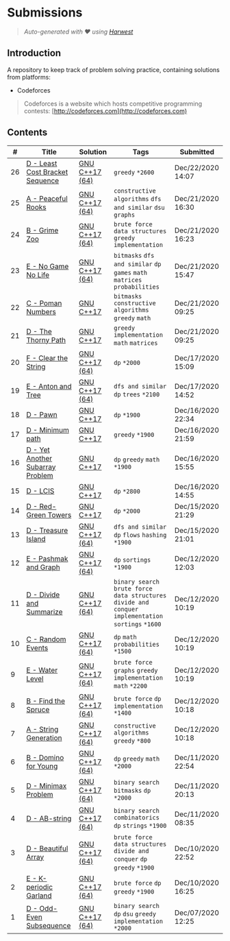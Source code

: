 Submissions
======================
> *Auto-generated with ❤ using [Harwest](https://github.com/nileshsah/harwest-tool)*

## Introduction

A repository to keep track of problem solving practice, containing solutions from platforms:
* Codeforces
> Codeforces is a website which hosts competitive programming contests: [http://codeforces.com](http://codeforces.com)

## Contents

| # | Title | Solution | Tags | Submitted |
|---| ----- | -------- | ---- | --------- |
26 | [D - Least Cost Bracket Sequence](https://codeforces.com/contest/3/problem/D) | [GNU C++17 (64)](./codeforces/3/D.cpp) | `greedy` `*2600` | Dec/22/2020 14:07 | 
25 | [A - Peaceful Rooks](https://codeforces.com/contest/1464/problem/A) | [GNU C++17 (64)](./codeforces/1464/A.cpp) | `constructive algorithms` `dfs and similar` `dsu` `graphs` | Dec/21/2020 16:30 | 
24 | [B - Grime Zoo](https://codeforces.com/contest/1464/problem/B) | [GNU C++17 (64)](./codeforces/1464/B.cpp) | `brute force` `data structures` `greedy` `implementation` | Dec/21/2020 16:23 | 
23 | [E - No Game No Life](https://codeforces.com/contest/1464/problem/E) | [GNU C++17 (64)](./codeforces/1464/E.cpp) | `bitmasks` `dfs and similar` `dp` `games` `math` `matrices` `probabilities` | Dec/21/2020 15:47 | 
22 | [C - Poman Numbers](https://codeforces.com/contest/1464/problem/C) | [GNU C++17](./codeforces/1464/C.cpp) | `bitmasks` `constructive algorithms` `greedy` `math` | Dec/21/2020 09:25 | 
21 | [D - The Thorny Path](https://codeforces.com/contest/1464/problem/D) | [GNU C++17](./codeforces/1464/D.cpp) | `greedy` `implementation` `math` `matrices` | Dec/21/2020 09:25 | 
20 | [F - Clear the String](https://codeforces.com/contest/1132/problem/F) | [GNU C++17 (64)](./codeforces/1132/F.cpp) | `dp` `*2000` | Dec/17/2020 15:09 | 
19 | [E - Anton and Tree](https://codeforces.com/contest/734/problem/E) | [GNU C++17 (64)](./codeforces/734/E.cpp) | `dfs and similar` `dp` `trees` `*2100` | Dec/17/2020 14:52 | 
18 | [D - Pawn](https://codeforces.com/contest/41/problem/D) | [GNU C++17](./codeforces/41/D.cpp) | `dp` `*1900` | Dec/16/2020 22:34 | 
17 | [D - Minimum path](https://codeforces.com/contest/1031/problem/D) | [GNU C++17](./codeforces/1031/D.cpp) | `greedy` `*1900` | Dec/16/2020 21:59 | 
16 | [D - Yet Another Subarray Problem](https://codeforces.com/contest/1197/problem/D) | [GNU C++17](./codeforces/1197/D.cpp) | `dp` `greedy` `math` `*1900` | Dec/16/2020 15:55 | 
15 | [D - LCIS](https://codeforces.com/contest/10/problem/D) | [GNU C++17](./codeforces/10/D.cpp) | `dp` `*2800` | Dec/16/2020 14:55 | 
14 | [D - Red-Green Towers](https://codeforces.com/contest/478/problem/D) | [GNU C++17](./codeforces/478/D.cpp) | `dp` `*2000` | Dec/15/2020 21:29 | 
13 | [D - Treasure Island](https://codeforces.com/contest/1214/problem/D) | [GNU C++17 (64)](./codeforces/1214/D.cpp) | `dfs and similar` `dp` `flows` `hashing` `*1900` | Dec/15/2020 21:01 | 
12 | [E - Pashmak and Graph](https://codeforces.com/contest/459/problem/E) | [GNU C++17 (64)](./codeforces/459/E.cpp) | `dp` `sortings` `*1900` | Dec/12/2020 12:03 | 
11 | [D - Divide and Summarize](https://codeforces.com/contest/1461/problem/D) | [GNU C++17 (64)](./codeforces/1461/D.cpp) | `binary search` `brute force` `data structures` `divide and conquer` `implementation` `sortings` `*1600` | Dec/12/2020 10:19 | 
10 | [C - Random Events](https://codeforces.com/contest/1461/problem/C) | [GNU C++17 (64)](./codeforces/1461/C.cpp) | `dp` `math` `probabilities` `*1500` | Dec/12/2020 10:19 | 
9 | [E - Water Level](https://codeforces.com/contest/1461/problem/E) | [GNU C++17 (64)](./codeforces/1461/E.cpp) | `brute force` `graphs` `greedy` `implementation` `math` `*2200` | Dec/12/2020 10:19 | 
8 | [B - Find the Spruce](https://codeforces.com/contest/1461/problem/B) | [GNU C++17 (64)](./codeforces/1461/B.cpp) | `brute force` `dp` `implementation` `*1400` | Dec/12/2020 10:18 | 
7 | [A - String Generation](https://codeforces.com/contest/1461/problem/A) | [GNU C++17 (64)](./codeforces/1461/A.cpp) | `constructive algorithms` `greedy` `*800` | Dec/12/2020 10:18 | 
6 | [B - Domino for Young](https://codeforces.com/contest/1268/problem/B) | [GNU C++17 (64)](./codeforces/1268/B.cpp) | `dp` `greedy` `math` `*2000` | Dec/11/2020 22:54 | 
5 | [D - Minimax Problem](https://codeforces.com/contest/1288/problem/D) | [GNU C++17 (64)](./codeforces/1288/D.cpp) | `binary search` `bitmasks` `dp` `*2000` | Dec/11/2020 20:13 | 
4 | [D - AB-string](https://codeforces.com/contest/1238/problem/D) | [GNU C++17 (64)](./codeforces/1238/D.cpp) | `binary search` `combinatorics` `dp` `strings` `*1900` | Dec/11/2020 08:35 | 
3 | [D - Beautiful Array](https://codeforces.com/contest/1155/problem/D) | [GNU C++17 (64)](./codeforces/1155/D.cpp) | `brute force` `data structures` `divide and conquer` `dp` `greedy` `*1900` | Dec/10/2020 22:52 | 
2 | [E - K-periodic Garland](https://codeforces.com/contest/1353/problem/E) | [GNU C++17 (64)](./codeforces/1353/E.cpp) | `brute force` `dp` `greedy` `*1900` | Dec/10/2020 16:25 | 
1 | [D - Odd-Even Subsequence](https://codeforces.com/contest/1370/problem/D) | [GNU C++17 (64)](./codeforces/1370/D.cpp) | `binary search` `dp` `dsu` `greedy` `implementation` `*2000` | Dec/07/2020 12:25 | 